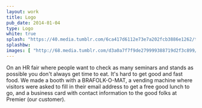 ```yaml
---
layout: work
title: Logo
pub_date: 2014-01-04
type: Logo
white: true
splash: "https://40.media.tumblr.com/6ca417d6112e73e7a202fcb3886e1262/tumblr_nuesk81Vkn1s771xno1_1280.jpg"
splashbw: 
images: [ "http://68.media.tumblr.com/d3a0a7f7f9de279999388719d2f3c899/tumblr_or3el0SM0m1s771xno1_1280.jpg", "http://68.media.tumblr.com/8a06d275a00e4000de85e7f5acfca011/tumblr_nw3to6xzMe1s771xno4_1280.jpg", "http://68.media.tumblr.com/095b8bb9b2d6ff930cc0ddf3f7478d07/tumblr_nw3to6xzMe1s771xno2_1280.jpg", "http://68.media.tumblr.com/55583e6eb5e367fabc92a0eb746ae9b5/tumblr_nw3to6xzMe1s771xno5_1280.jpg", "http://68.media.tumblr.com/d785d310a2716efff08928ca8b4e4a39/tumblr_nw3to6xzMe1s771xno1_1280.jpg"  ]
---
```

On an HR fair where people want to check as many seminars and stands as possible you don't always get time to eat. It's hard to get good and fast food. We made a booth with a BRAFOLK-O-MAT, a vending machine where visitors were asked to fill in their email address to get a free good lunch to go, and a business card with contact information to the good folks at Premier (our customer).
